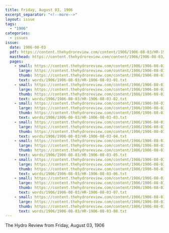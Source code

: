 ```yaml
---
title: Friday, August 03, 1906
excerpt_separator: "<!--more-->"
layout: issue
tags:
  - "1906"
categories:
  - issues
issue:
  date: 1906-08-03
  pdf: https://content.thehydroreview.com/content/1906/1906-08-03/HR-1906-08-03.pdf
  masthead: https://content.thehydroreview.com/content/1906/1906-08-03/masthead/HR-1906-08-03.jpg
  pages:
    - small: https://content.thehydroreview.com/content/1906/1906-08-03/small/HR-1906-08-03-01.jpg
      large: https://content.thehydroreview.com/content/1906/1906-08-03/large/HR-1906-08-03-01.jpg
      thumb: https://content.thehydroreview.com/content/1906/1906-08-03/thumbnails/HR-1906-08-03-01.jpg
      text: words/1906/1906-08-03/HR-1906-08-03-01.txt
    - small: https://content.thehydroreview.com/content/1906/1906-08-03/small/HR-1906-08-03-02.jpg
      large: https://content.thehydroreview.com/content/1906/1906-08-03/large/HR-1906-08-03-02.jpg
      thumb: https://content.thehydroreview.com/content/1906/1906-08-03/thumbnails/HR-1906-08-03-02.jpg
      text: words/1906/1906-08-03/HR-1906-08-03-02.txt
    - small: https://content.thehydroreview.com/content/1906/1906-08-03/small/HR-1906-08-03-03.jpg
      large: https://content.thehydroreview.com/content/1906/1906-08-03/large/HR-1906-08-03-03.jpg
      thumb: https://content.thehydroreview.com/content/1906/1906-08-03/thumbnails/HR-1906-08-03-03.jpg
      text: words/1906/1906-08-03/HR-1906-08-03-03.txt
    - small: https://content.thehydroreview.com/content/1906/1906-08-03/small/HR-1906-08-03-04.jpg
      large: https://content.thehydroreview.com/content/1906/1906-08-03/large/HR-1906-08-03-04.jpg
      thumb: https://content.thehydroreview.com/content/1906/1906-08-03/thumbnails/HR-1906-08-03-04.jpg
      text: words/1906/1906-08-03/HR-1906-08-03-04.txt
    - small: https://content.thehydroreview.com/content/1906/1906-08-03/small/HR-1906-08-03-05.jpg
      large: https://content.thehydroreview.com/content/1906/1906-08-03/large/HR-1906-08-03-05.jpg
      thumb: https://content.thehydroreview.com/content/1906/1906-08-03/thumbnails/HR-1906-08-03-05.jpg
      text: words/1906/1906-08-03/HR-1906-08-03-05.txt
    - small: https://content.thehydroreview.com/content/1906/1906-08-03/small/HR-1906-08-03-06.jpg
      large: https://content.thehydroreview.com/content/1906/1906-08-03/large/HR-1906-08-03-06.jpg
      thumb: https://content.thehydroreview.com/content/1906/1906-08-03/thumbnails/HR-1906-08-03-06.jpg
      text: words/1906/1906-08-03/HR-1906-08-03-06.txt
    - small: https://content.thehydroreview.com/content/1906/1906-08-03/small/HR-1906-08-03-07.jpg
      large: https://content.thehydroreview.com/content/1906/1906-08-03/large/HR-1906-08-03-07.jpg
      thumb: https://content.thehydroreview.com/content/1906/1906-08-03/thumbnails/HR-1906-08-03-07.jpg
      text: words/1906/1906-08-03/HR-1906-08-03-07.txt
    - small: https://content.thehydroreview.com/content/1906/1906-08-03/small/HR-1906-08-03-08.jpg
      large: https://content.thehydroreview.com/content/1906/1906-08-03/large/HR-1906-08-03-08.jpg
      thumb: https://content.thehydroreview.com/content/1906/1906-08-03/thumbnails/HR-1906-08-03-08.jpg
      text: words/1906/1906-08-03/HR-1906-08-03-08.txt
---
```


The Hydro Review from Friday, August 03, 1906

<!--more-->

